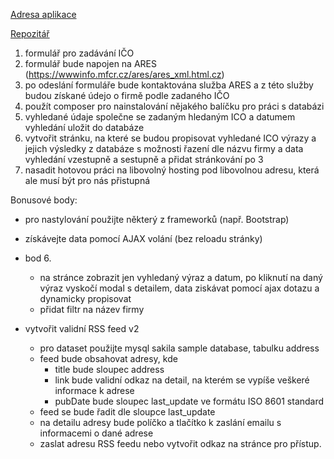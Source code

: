 [Adresa aplikace](https://inizio.daniela-fitness.cz)

[Repozitář](https://github.com/xnekv03/inizio)



1. formulář pro zadávání IČO
2. formulář bude napojen na ARES (https://wwwinfo.mfcr.cz/ares/ares_xml.html.cz)
3. po odeslání formuláře bude kontaktována služba ARES a z této služby budou získané údejo o firmě podle zadaného IČO
4. použít composer pro nainstalování nějakého balíčku pro práci s databázi
5. vyhledané údaje společne se zadaným hledaným ICO a datumem vyhledání uložit do databáze
6. vytvořit stránku, na které se budou propisovat vyhledané ICO výrazy a jejich výsledky z databáze s možnosti řazení dle názvu firmy a data vyhledání vzestupně a sestupně a přidat stránkování po 3
7. nasadit hotovou práci na libovolný hosting pod libovolnou adresu, která ale musí být pro nás přistupná

Bonusové body:
- pro nastylování použijte některý z frameworků (např. Bootstrap)
- získávejte data pomocí AJAX volání (bez reloadu stránky)
- bod 6.
    - na stránce zobrazit jen vyhledaný výraz a datum, po kliknutí na daný výraz vyskočí modal s detailem, data ziskávat pomocí ajax dotazu a dynamicky propisovat
    - přidat filtr na název firmy

- vytvořit validní RSS feed v2
    - pro dataset použijte mysql sakila sample database, tabulku address
    - feed bude obsahovat adresy, kde
        - title bude sloupec address
        - link bude validní odkaz na detail, na kterém se vypíše veškeré informace k adrese
        - pubDate bude sloupec last_update ve formátu ISO 8601 standard
    - feed se bude řadit dle sloupce last_update
    - na detailu adresy bude políčko a tlačítko k zaslání emailu s informacemi o dané adrese
    - zaslat adresu RSS feedu nebo vytvořit odkaz na stránce pro přístup.
